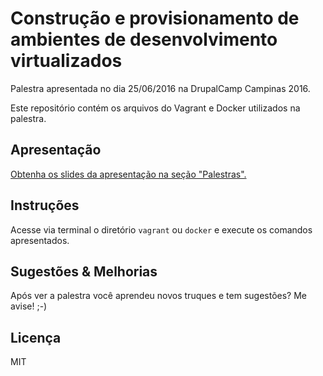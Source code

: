 # Construção e provisionamento de ambientes de desenvolvimento virtualizados

Palestra apresentada no dia 25/06/2016 na DrupalCamp Campinas 2016.

Este repositório contém os arquivos do Vagrant e Docker utilizados na palestra.

## Apresentação

[Obtenha os slides da apresentação na seção "Palestras".](https://xthiago.com/)

## Instruções

Acesse via terminal o diretório `vagrant` ou `docker` e execute os comandos apresentados.

## Sugestões & Melhorias

Após ver a palestra você aprendeu novos truques e tem sugestões? Me avise! ;-)

## Licença

MIT

